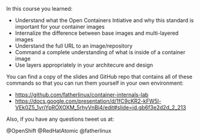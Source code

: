 In this course you learned:

- Understand what the Open Containers Intiative and why this standard is important for your container images
- Internalize the difference between base images and multi-layered images
- Understand the full URL to an image/repository
- Command a complete understanding of what is inside of a container image
- Use layers appropriately in your architecure and design

You can find a copy of the slides and GitHub repo that contains all of these commands so that you can run them yourself in your own environment:

- https://github.com/fatherlinux/container-internals-lab
- https://docs.google.com/presentation/d/1fC9cKR2-kFW5l-VEk0Z5_1vriYpROXOXM_5rhyVnBi4/edit#slide=id.gb6f3e2d2d_2_213

Also, if you have any questions tweet us at:

@OpenShift @RedHatAtomic @fatherlinux

